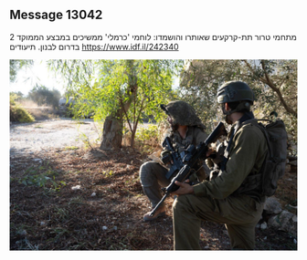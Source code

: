 ## Message 13042

2 מתחמי טרור תת-קרקעים שאותרו והושמדו:
לוחמי 'כרמלי' ממשיכים במבצע הממוקד בדרום לבנון. תיעודים
https://www.idf.il/242340

![Photo](13042/13042_photo.jpg)
